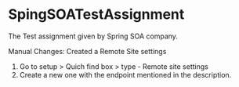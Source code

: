 # SpingSOATestAssignment
The Test assignment given by Spring SOA company.


Manual Changes: Created a Remote Site settings
1. Go to setup > Quich find box > type - Remote site settings
2. Create a new one with the endpoint mentioned in the description.
